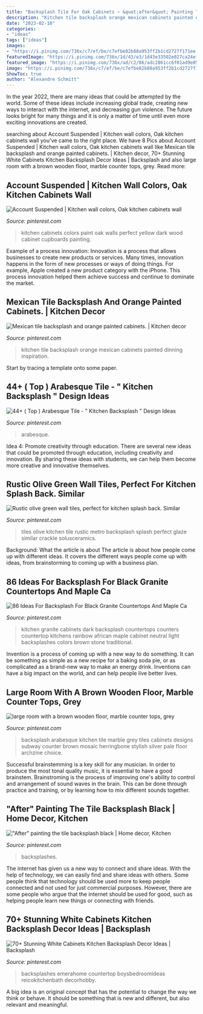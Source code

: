 ```yaml
---
title: "Backsplash Tile For Oak Cabinets ~ &quot;after&quot; Painting The Tile Backsplash Black"
description: "Kitchen tile backsplash orange mexican cabinets painted dinning inspiration"
date: "2023-02-10"
categories:
- "ideas"
tags: ["ideas"]
images:
- "https://i.pinimg.com/736x/c7/ef/be/c7efbe82b88a953ff2b1cd2727f171ee.jpg"
featuredImage: "https://i.pinimg.com/736x/1d/43/e3/1d43e33502e027ca24ef31aaf2f7662f.jpg"
featured_image: "https://i.pinimg.com/736x/ad/c2/86/adc2861cc6f01ad9e0592c3940c808a7--tile.jpg"
image: "https://i.pinimg.com/736x/c7/ef/be/c7efbe82b88a953ff2b1cd2727f171ee.jpg"
ShowToc: true
author: "Alexandre Schmitt"
---
```



In the year 2022, there are many ideas that could be attempted by the world. Some of these ideas include increasing global trade, creating new ways to interact with the internet, and decreasing gun violence. The future looks bright for many things and it is only a matter of time until even more exciting innovations are created.

	

		
searching about Account Suspended | Kitchen wall colors, Oak kitchen cabinets wall you've came to the right place. We have 8 Pics about Account Suspended | Kitchen wall colors, Oak kitchen cabinets wall like Mexican tile backsplash and orange painted cabinets. | Kitchen decor, 70+ Stunning White Cabinets Kitchen Backsplash Decor Ideas | Backsplash and also large room with a brown wooden floor, marble counter tops, grey. Read more:
		
    
## Account Suspended | Kitchen Wall Colors, Oak Kitchen Cabinets Wall

<img loading=lazy src="https://i.pinimg.com/736x/ea/e7/d0/eae7d014ec5c71ff90941f15d5adac5c.jpg" onerror="this.onerror=null;this.src='https://tse1.mm.bing.net/th?id=OIP.W9GM_BbyJpVqam5Xzf_YlQHaLH&amp;pid=15.1';" alt="Account Suspended | Kitchen wall colors, Oak kitchen cabinets wall">

_Source: pinterest.com_

>kitchen cabinets colors paint oak walls perfect yellow dark wood cabinet cupboards painting. 

	

Example of a process innovation:
Innovation is a process that allows businesses to create new products or services. Many times, innovation happens in the form of new processes or ways of doing things. For example, Apple created a new product category with the iPhone. This process innovation helped them achieve success and continue to dominate the market.

    
## Mexican Tile Backsplash And Orange Painted Cabinets. | Kitchen Decor

<img loading=lazy src="https://i.pinimg.com/736x/51/1b/37/511b3787ffaa590d0ef4c8a00df74977.jpg" onerror="this.onerror=null;this.src='https://tse4.mm.bing.net/th?id=OIP.hXRyi25s488XxvYeYyU5sAHaNK&amp;pid=15.1';" alt="Mexican tile backsplash and orange painted cabinets. | Kitchen decor">

_Source: pinterest.com_

>kitchen tile backsplash orange mexican cabinets painted dinning inspiration. 

	

Start by tracing a template onto some paper.

    
## 44+ ( Top ) Arabesque Tile - &quot; Kitchen Backsplash &quot; Design Ideas

<img loading=lazy src="https://i.pinimg.com/736x/bd/25/30/bd25308e05a3e60cd1b64d666e51d52f.jpg" onerror="this.onerror=null;this.src='https://tse1.mm.bing.net/th?id=OIP.nMO6K-DsB_vjEjGfM_64mgHaNU&amp;pid=15.1';" alt="44+ ( Top ) Arabesque Tile - &quot; Kitchen Backsplash &quot; Design Ideas">

_Source: pinterest.com_

>arabesque. 

	

Idea 4: Promote creativity through education.
There are several new ideas that could be promoted through education, including creativity and innovation. By sharing these ideas with students, we can help them become more creative and innovative themselves.

    
## Rustic Olive Green Wall Tiles, Perfect For Kitchen Splash Back. Similar

<img loading=lazy src="https://i.pinimg.com/736x/b2/6a/a8/b26aa84766ae1680399bdde43dfd8c98--green-metro-tiles-kitchen-olive-green-walls.jpg" onerror="this.onerror=null;this.src='https://tse3.mm.bing.net/th?id=OIP.2Zo5erRy5NS5vHqx_dLjaAHaLH&amp;pid=15.1';" alt="Rustic olive green wall tiles, perfect for kitchen splash back. Similar">

_Source: pinterest.com_

>tiles olive kitchen tile rustic metro backsplash splash perfect glaze similar crackle solusceramics. 

	

Background: What the article is about
The article is about how people come up with different ideas. It covers the different ways people come up with ideas, from brainstorming to coming up with a business plan.

    
## 86 Ideas For Backsplash For Black Granite Countertops And Maple Ca

<img loading=lazy src="https://i.pinimg.com/736x/c7/ef/be/c7efbe82b88a953ff2b1cd2727f171ee.jpg" onerror="this.onerror=null;this.src='https://tse2.mm.bing.net/th?id=OIP.slwcAhAmuLwSSGzgMCHnDwHaLH&amp;pid=15.1';" alt="86 Ideas For Backsplash For Black Granite Countertops And Maple Ca">

_Source: pinterest.com_

>kitchen granite cabinets dark backsplash countertops counters countertop kitchens rainbow african maple cabinet neutral light backsplashes colors brown stone traditional. 

	

Invention is a process of coming up with a new way to do something. It can be something as simple as a new recipe for a baking soda pie, or as complicated as a brand-new way to make an energy drink. Inventions can have a big impact on the world, and can help people live better lives.

    
## Large Room With A Brown Wooden Floor, Marble Counter Tops, Grey

<img loading=lazy src="https://i.pinimg.com/736x/1d/43/e3/1d43e33502e027ca24ef31aaf2f7662f.jpg" onerror="this.onerror=null;this.src='https://tse4.mm.bing.net/th?id=OIP.mVxegS7QfhZQE2fp_zdXDQHaLP&amp;pid=15.1';" alt="large room with a brown wooden floor, marble counter tops, grey">

_Source: pinterest.com_

>backsplash arabesque kitchen tile marble grey tiles cabinets designs subway counter brown mosaic herringbone stylish silver pale floor archzine choice. 

	

Successful brainstemming is a key skill for any musician. In order to produce the most tonal quality music, it is essential to have a good brainstem. Brainstroming is the process of improving one's ability to control and arrangement of sound waves in the brain. This can be done through practice and training, or by learning how to mix different sounds together.

    
## &quot;After&quot; Painting The Tile Backsplash Black | Home Decor, Kitchen

<img loading=lazy src="https://i.pinimg.com/736x/ad/c2/86/adc2861cc6f01ad9e0592c3940c808a7--tile.jpg" onerror="this.onerror=null;this.src='https://tse2.mm.bing.net/th?id=OIP.QnL2mYdWMRvuQ7jb--RfIAHaJ3&amp;pid=15.1';" alt="&quot;After&quot; painting the tile backsplash black | Home decor, Kitchen">

_Source: pinterest.com_

>backsplashes. 

	

The internet has given us a new way to connect and share ideas. With the help of technology, we can easily find and share ideas with others. Some people think that technology should be used more to keep people connected and not used for just commercial purposes. However, there are some people who argue that the internet should be used for good, such as helping people learn new things or connecting with friends.

    
## 70+ Stunning White Cabinets Kitchen Backsplash Decor Ideas | Backsplash

<img loading=lazy src="https://i.pinimg.com/736x/71/da/16/71da162957bc722047102b4f3e5103ad.jpg" onerror="this.onerror=null;this.src='https://tse2.mm.bing.net/th?id=OIP.wcCjC8P-dF1SErFoNIK83wHaLH&amp;pid=15.1';" alt="70+ Stunning White Cabinets Kitchen Backsplash Decor Ideas | Backsplash">

_Source: pinterest.com_

>backsplashes emerahome countertop boysbedroomideas reicokitchenbath decorhobby. 

	

A big idea is an original concept that has the potential to change the way we think or behave. It should be something that is new and different, but also relevant and meaningful.


